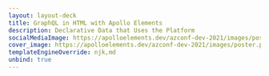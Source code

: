 ```yaml
---
layout: layout-deck
title: GraphQL in HTML with Apollo Elements
description: Declarative Data that Uses the Platform
socialMediaImage: https://apolloelements.dev/azconf-dev-2021/images/poster.png
cover_image: https://apolloelements.dev/azconf-dev-2021/images/poster.png
templateEngineOverride: njk,md
unbind: true
---
```

<div slot="progress" style="display: contents;">
  <sl-progress-bar id="slides-progress" indeterminate></sl-progress-bar>
</div>

<link data-helmet rel="stylesheet"
      href="https://fonts.googleapis.com/css2?family=Rubik&display=swap">

<link data-helmet rel="stylesheet"
      href="{{ '/decks/azconf-dev-2021/graphql-in-html.css' | asset | url }}"/>

<link data-helmet rel="stylesheet"
      href="{{ '/decks/azconf-dev-2021/azconf-styles.css' | asset | url }}"/>

<link data-helmet rel="stylesheet"
      href="https://cdn.jsdelivr.net/npm/@shoelace-style/shoelace@2.0.0-beta.55/dist/themes/dark.css">

<script data-helmet type="module"
        src="https://cdn.jsdelivr.net/npm/@shoelace-style/shoelace@2.0.0-beta.55/dist/shoelace.js"></script>

<script data-helmet type="module"
        src="{{ '/decks/azconf-dev-2021/slides-script.js' | asset | url }}"></script>
